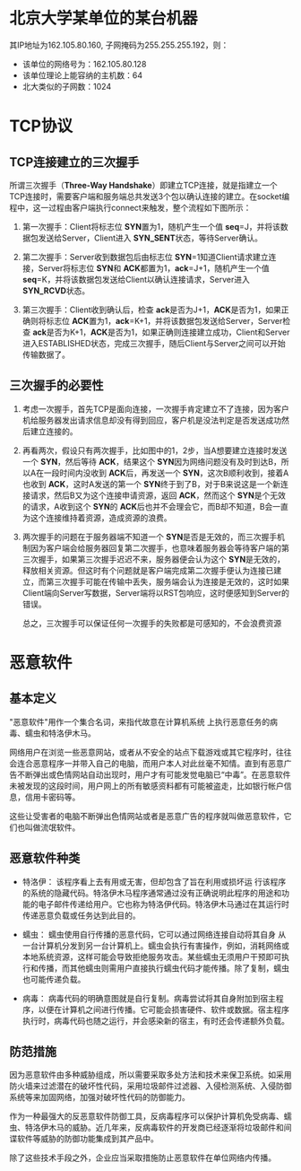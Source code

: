 # 北京大学某单位的某台机器

其IP地址为162.105.80.160, 子网掩码为255.255.255.192，则：

- 该单位的网络号为：162.105.80.128
- 该单位理论上能容纳的主机数：64
- 北大类似的子网数：1024

# TCP协议

## TCP连接建立的三次握手

所谓三次握手（**Three-Way Handshake**）即建立TCP连接，就是指建立一个TCP连接时，需要客户端和服务端总共发送3个包以确认连接的建立。在socket编程中，这一过程由客户端执行connect来触发，整个流程如下图所示：



1. 第一次握手：Client将标志位 **SYN**置为1，随机产生一个值 **seq**=J，并将该数据包发送给Server，Client进入 **SYN_SENT**状态，等待Server确认。

2. 第二次握手：Server收到数据包后由标志位 **SYN**=1知道Client请求建立连接，Server将标志位 **SYN**和 **ACK**都置为1，**ack**=J+1，随机产生一个值 **seq**=K，并将该数据包发送给Client以确认连接请求，Server进入 **SYN_RCVD**状态。

3. 第三次握手：Client收到确认后，检查 **ack**是否为J+1，**ACK**是否为1，如果正确则将标志位 **ACK**置为1，**ack**=K+1，并将该数据包发送给Server，Server检查 **ack**是否为K+1，**ACK**是否为1，如果正确则连接建立成功，Client和Server进入ESTABLISHED状态，完成三次握手，随后Client与Server之间可以开始传输数据了。

## 三次握手的必要性

1. 考虑一次握手，首先TCP是面向连接，一次握手肯定建立不了连接，因为客户机给服务器发出请求信息却没有得到回应，客户机是没法判定是否发送成功然后建立连接的。

2. 再看两次，假设只有两次握手，比如图中的1，2步，当A想要建立连接时发送一个 **SYN**，然后等待 **ACK**，结果这个 **SYN**因为网络问题没有及时到达B，所以A在一段时间内没收到 **ACK**后，再发送一个 **SYN**，这次B顺利收到，接着A也收到 **ACK**，这时A发送的第一个 **SYN**终于到了B，对于B来说这是一个新连接请求，然后B又为这个连接申请资源，返回 **ACK**，然而这个 **SYN**是个无效的请求，A收到这个 **SYN**的 **ACK**后也并不会理会它，而B却不知道，B会一直为这个连接维持着资源，造成资源的浪费。

3. 两次握手的问题在于服务器端不知道一个 **SYN**是否是无效的，而三次握手机制因为客户端会给服务器回复第二次握手，也意味着服务器会等待客户端的第三次握手，如果第三次握手迟迟不来，服务器便会认为这个 **SYN**是无效的，释放相关资源。但这时有个问题就是客户端完成第二次握手便认为连接已建立，而第三次握手可能在传输中丢失，服务端会认为连接是无效的，这时如果Client端向Server写数据，Server端将以RST包响应，这时便感知到Server的错误。

    总之，三次握手可以保证任何一次握手的失败都是可感知的，不会浪费资源

# 恶意软件

## 基本定义

"恶意软件"用作一个集合名词，来指代故意在计算机系统
上执行恶意任务的病毒、蠕虫和特洛伊木马。

网络用户在浏览一些恶意网站，或者从不安全的站点下载游戏或其它程序时，往往会连合恶意程序一并带入自己的电脑，而用户本人对此丝毫不知情。直到有恶意广告不断弹出或色情网站自动出现时，用户才有可能发觉电脑已“中毒”。在恶意软件未被发现的这段时间，用户网上的所有敏感资料都有可能被盗走，比如银行帐户信息，信用卡密码等。

这些让受害者的电脑不断弹出色情网站或者是恶意广告的程序就叫做恶意软件，它们也叫做流氓软件。

## 恶意软件种类

- 特洛伊：
    该程序看上去有用或无害，但却包含了旨在利用或损坏运
    行该程序的系统的隐藏代码。特洛伊木马程序通常通过没有正确说明此程序的用途和功能的电子邮件传递给用户。它也称为特洛伊代码。特洛伊木马通过在其运行时传递恶意负载或任务达到此目的。

- 蠕虫：
    蠕虫使用自行传播的恶意代码，它可以通过网络连接自动将其自身
    从一台计算机分发到另一台计算机上。蠕虫会执行有害操作，例如，消耗网络或本地系统资源，这样可能会导致拒绝服务攻击。某些蠕虫无须用户干预即可执行和传播，而其他蠕虫则需用户直接执行蠕虫代码才能传播。除了复制，蠕虫也可能传递负载。

- 病毒：
    病毒代码的明确意图就是自行复制。病毒尝试将其自身附加到宿主程序，以便在计算机之间进行传播。它可能会损害硬件、软件或数据。宿主程序执行时，病毒代码也随之运行，并会感染新的宿主，有时还会传递额外负载。

## 防范措施

因为恶意软件由多种威胁组成，所以需要采取多处方法和技术来保卫系统。如采用防火墙来过滤潜在的破坏性代码，采用垃圾邮件过滤器、入侵检测系统、入侵防御系统等来加固网络，加强对破坏性代码的防御能力。

作为一种最强大的反恶意软件防御工具，反病毒程序可以保护计算机免受病毒、蠕虫、特洛伊木马的威胁。近几年来，反病毒软件的开发商已经逐渐将垃圾邮件和间谍软件等威胁的防御功能集成到其产品中。

除了这些技术手段之外，企业应当采取措施防止恶意软件在单位网络内传播。